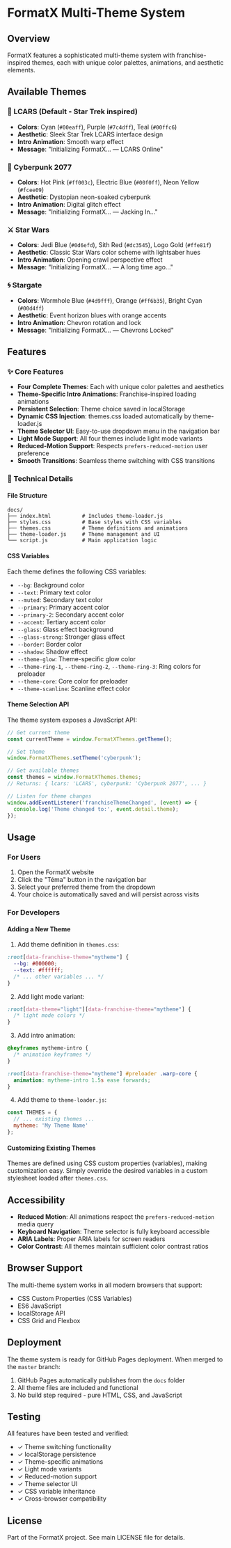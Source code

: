 # FormatX Multi-Theme System

## Overview

FormatX features a sophisticated multi-theme system with franchise-inspired themes, each with unique color palettes, animations, and aesthetic elements.

## Available Themes

### 🖖 LCARS (Default - Star Trek inspired)
- **Colors**: Cyan (`#00eaff`), Purple (`#7c4dff`), Teal (`#00ffc6`)
- **Aesthetic**: Sleek Star Trek LCARS interface design
- **Intro Animation**: Smooth warp effect
- **Message**: "Initializing FormatX… — LCARS Online"

### 🌃 Cyberpunk 2077
- **Colors**: Hot Pink (`#ff003c`), Electric Blue (`#00f0ff`), Neon Yellow (`#fcee09`)
- **Aesthetic**: Dystopian neon-soaked cyberpunk
- **Intro Animation**: Digital glitch effect
- **Message**: "Initializing FormatX… — Jacking In..."

### ⚔️ Star Wars
- **Colors**: Jedi Blue (`#0d6efd`), Sith Red (`#dc3545`), Logo Gold (`#ffe81f`)
- **Aesthetic**: Classic Star Wars color scheme with lightsaber hues
- **Intro Animation**: Opening crawl perspective effect
- **Message**: "Initializing FormatX… — A long time ago..."

### 🌀 Stargate
- **Colors**: Wormhole Blue (`#4d9fff`), Orange (`#ff6b35`), Bright Cyan (`#00d4ff`)
- **Aesthetic**: Event horizon blues with orange accents
- **Intro Animation**: Chevron rotation and lock
- **Message**: "Initializing FormatX… — Chevrons Locked"

## Features

### ✨ Core Features
- **Four Complete Themes**: Each with unique color palettes and aesthetics
- **Theme-Specific Intro Animations**: Franchise-inspired loading animations
- **Persistent Selection**: Theme choice saved in localStorage
- **Dynamic CSS Injection**: themes.css loaded automatically by theme-loader.js
- **Theme Selector UI**: Easy-to-use dropdown menu in the navigation bar
- **Light Mode Support**: All four themes include light mode variants
- **Reduced-Motion Support**: Respects `prefers-reduced-motion` user preference
- **Smooth Transitions**: Seamless theme switching with CSS transitions

### 🎨 Technical Details

#### File Structure
```
docs/
├── index.html          # Includes theme-loader.js
├── styles.css          # Base styles with CSS variables
├── themes.css          # Theme definitions and animations
├── theme-loader.js     # Theme management and UI
└── script.js           # Main application logic
```

#### CSS Variables
Each theme defines the following CSS variables:
- `--bg`: Background color
- `--text`: Primary text color
- `--muted`: Secondary text color
- `--primary`: Primary accent color
- `--primary-2`: Secondary accent color
- `--accent`: Tertiary accent color
- `--glass`: Glass effect background
- `--glass-strong`: Stronger glass effect
- `--border`: Border color
- `--shadow`: Shadow effect
- `--theme-glow`: Theme-specific glow color
- `--theme-ring-1`, `--theme-ring-2`, `--theme-ring-3`: Ring colors for preloader
- `--theme-core`: Core color for preloader
- `--theme-scanline`: Scanline effect color

#### Theme Selection API
The theme system exposes a JavaScript API:
```javascript
// Get current theme
const currentTheme = window.FormatXThemes.getTheme();

// Set theme
window.FormatXThemes.setTheme('cyberpunk');

// Get available themes
const themes = window.FormatXThemes.themes;
// Returns: { lcars: 'LCARS', cyberpunk: 'Cyberpunk 2077', ... }

// Listen for theme changes
window.addEventListener('franchiseThemeChanged', (event) => {
  console.log('Theme changed to:', event.detail.theme);
});
```

## Usage

### For Users
1. Open the FormatX website
2. Click the "Téma" button in the navigation bar
3. Select your preferred theme from the dropdown
4. Your choice is automatically saved and will persist across visits

### For Developers

#### Adding a New Theme
1. Add theme definition in `themes.css`:
```css
:root[data-franchise-theme="mytheme"] {
  --bg: #000000;
  --text: #ffffff;
  /* ... other variables ... */
}
```

2. Add light mode variant:
```css
:root[data-theme="light"][data-franchise-theme="mytheme"] {
  /* light mode colors */
}
```

3. Add intro animation:
```css
@keyframes mytheme-intro {
  /* animation keyframes */
}

:root[data-franchise-theme="mytheme"] #preloader .warp-core {
  animation: mytheme-intro 1.5s ease forwards;
}
```

4. Add theme to `theme-loader.js`:
```javascript
const THEMES = {
  // ... existing themes ...
  mytheme: 'My Theme Name'
};
```

#### Customizing Existing Themes
Themes are defined using CSS custom properties (variables), making customization easy. Simply override the desired variables in a custom stylesheet loaded after `themes.css`.

## Accessibility

- **Reduced Motion**: All animations respect the `prefers-reduced-motion` media query
- **Keyboard Navigation**: Theme selector is fully keyboard accessible
- **ARIA Labels**: Proper ARIA labels for screen readers
- **Color Contrast**: All themes maintain sufficient color contrast ratios

## Browser Support

The multi-theme system works in all modern browsers that support:
- CSS Custom Properties (CSS Variables)
- ES6 JavaScript
- localStorage API
- CSS Grid and Flexbox

## Deployment

The theme system is ready for GitHub Pages deployment. When merged to the `master` branch:
1. GitHub Pages automatically publishes from the `docs` folder
2. All theme files are included and functional
3. No build step required - pure HTML, CSS, and JavaScript

## Testing

All features have been tested and verified:
- ✓ Theme switching functionality
- ✓ localStorage persistence
- ✓ Theme-specific animations
- ✓ Light mode variants
- ✓ Reduced-motion support
- ✓ Theme selector UI
- ✓ CSS variable inheritance
- ✓ Cross-browser compatibility

## License

Part of the FormatX project. See main LICENSE file for details.

